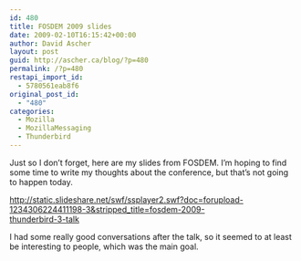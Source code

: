 ```yaml
---
id: 480
title: FOSDEM 2009 slides
date: 2009-02-10T16:15:42+00:00
author: David Ascher
layout: post
guid: http://ascher.ca/blog/?p=480
permalink: /?p=480
restapi_import_id:
  - 5780561eab8f6
original_post_id:
  - "480"
categories:
  - Mozilla
  - MozillaMessaging
  - Thunderbird
---
```

Just so I don&#8217;t forget, here are my slides from FOSDEM. I&#8217;m hoping to find some time to write my thoughts about the conference, but that&#8217;s not going to happen today.

<div style="width:425px;text-align:left;" id="__ss_1014329">
  <a href="http://static.slideshare.net/swf/ssplayer2.swf?doc=forupload-1234306224411198-3&#038;stripped_title=fosdem-2009-thunderbird-3-talk">http://static.slideshare.net/swf/ssplayer2.swf?doc=forupload-1234306224411198-3&stripped_title=fosdem-2009-thunderbird-3-talk</a>
</div>

I had some really good conversations after the talk, so it seemed to at least be interesting to people, which was the main goal.